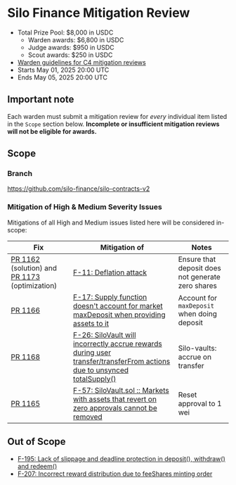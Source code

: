 # Silo Finance Mitigation Review
- Total Prize Pool: $8,000 in USDC
  - Warden awards: $6,800 in USDC
  - Judge awards: $950 in USDC
  - Scout awards: $250 in USDC
- [Warden guidelines for C4 mitigation reviews](https://code4rena.notion.site/Guidelines-for-C4-mitigation-reviews-ed10fc5cfbf640bd8dcec66f38b343c4)
- Starts May 01, 2025 20:00 UTC
- Ends May 05, 2025 20:00 UTC

## Important note 

Each warden must submit a mitigation review for *every* individual item listed in the `Scope` section below. **Incomplete or insufficient mitigation reviews will not be eligible for awards.**

## Scope

### Branch

https://github.com/silo-finance/silo-contracts-v2

### Mitigation of High & Medium Severity Issues

Mitigations of all High and Medium issues listed here will be considered in-scope:

| Fix | Mitigation of | Notes | 
| ----------- | ------------- | ----------- |
| [PR 1162](https://github.com/silo-finance/silo-contracts-v2/pull/1162) (solution) and [PR 1173](https://github.com/silo-finance/silo-contracts-v2/pull/1173) (optimization) | [F-11: Deflation attack](https://code4rena.com/audits/2025-03-silo-finance/submissions/F-11) | Ensure that deposit does not generate zero shares | 
| [PR 1166](https://github.com/silo-finance/silo-contracts-v2/pull/1166) | [F-17: Supply function doesn't account for market maxDeposit when providing assets to it](https://code4rena.com/audits/2025-03-silo-finance/submissions/F-17) | Account for `maxDeposit` when doing deposit | 
| [PR 1168](https://github.com/silo-finance/silo-contracts-v2/pull/1168) | [F-26: SiloVault will incorrectly accrue rewards during user transfer/transferFrom actions due to unsynced totalSupply()](https://code4rena.com/audits/2025-03-silo-finance/submissions/F-26) | Silo-vaults: accrue on transfer | 
| [PR 1165](https://github.com/silo-finance/silo-contracts-v2/pull/1165) | [F-57: SiloVault.sol :: Markets with assets that revert on zero approvals cannot be removed](https://code4rena.com/audits/2025-03-silo-finance/submissions/F-57) | Reset approval to 1 wei | 
 

## Out of Scope

- [F-195: Lack of slippage and deadline protection in deposit(), withdraw() and redeem()](https://code4rena.com/audits/2025-03-silo-finance/submissions/F-195)
- [F-207: Incorrect reward distribution due to feeShares minting order](https://code4rena.com/audits/2025-03-silo-finance/submissions/F-207)
